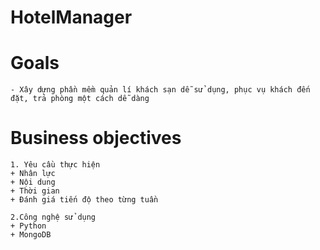 # HotelManager
# Goals
	- Xây dựng phần mềm quản lí khách sạn dễ sử dụng, phục vụ khách đến đặt, trả phòng một cách dễ dàng
# Business objectives
	1. Yêu cầu thực hiện
	+ Nhân lực
	+ Nội dung
	+ Thời gian 
	+ Đánh giá tiến độ theo từng tuần
	
	2.Công nghệ sử dụng
	+ Python
	+ MongoDB
	
